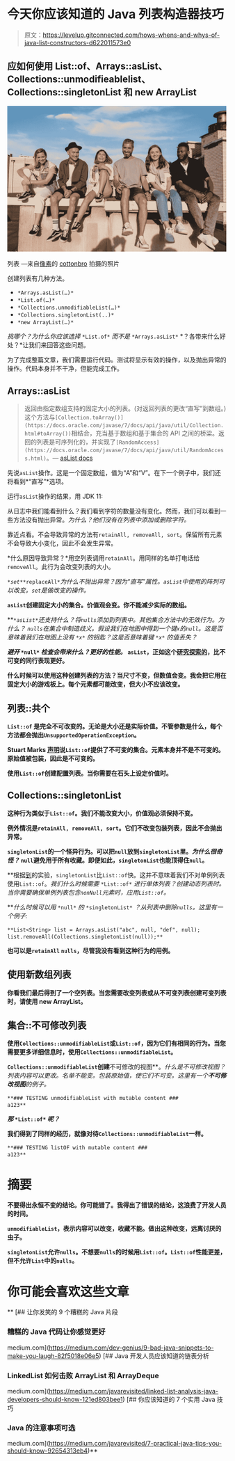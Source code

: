 # 今天你应该知道的 Java 列表构造器技巧

> 原文：<https://levelup.gitconnected.com/hows-whens-and-whys-of-java-list-constructors-d622011573e0>

## 应如何使用 List::of、Arrays::asList、Collections::unmodifieablelist、Collections::singletonList 和 new ArrayList

![](img/6ada1844fcab539de7f0efd92895e65c.png)

列表 <person>—来自[像素](https://www.pexels.com/photo/group-of-people-sitting-on-concrete-bench-4880395/?utm_content=attributionCopyText&utm_medium=referral&utm_source=pexels)的 [cottonbro](https://www.pexels.com/@cottonbro?utm_content=attributionCopyText&utm_medium=referral&utm_source=pexels) 拍摄的照片</person>

创建列表有几种方法。

*   `*Arrays.asList(…)*`
*   `*List.of(…)*`
*   `*Collections.unmodifiableList(…)*`
*   `*Collections.singletonList(..)*`
*   `*new ArrayList(…)*`

*挑哪个？为什么你应该选择* `*List.of*` *而不是* `*Arrays.asList*` *？各带来什么好处？*让我们来回答这些问题。

为了完成整篇文章，我们需要运行代码。测试将显示有效的操作，以及抛出异常的操作。代码本身并不干净，但能完成工作。

## Arrays::asList

> 返回由指定数组支持的固定大小的列表。(对返回列表的更改“直写”到数组。)这个方法与`[Collection.toArray()](https://docs.oracle.com/javase/7/docs/api/java/util/Collection.html#toArray())`相结合，充当基于数组和基于集合的 API 之间的桥梁。返回的列表是可序列化的，并实现了`[RandomAccess](https://docs.oracle.com/javase/7/docs/api/java/util/RandomAccess.html)`。— [asList docs](https://docs.oracle.com/javase/7/docs/api/java/util/Arrays.html#asList(T...))

先说`asList`操作。这是一个固定数组，值为“A”和“V”。在下一个例子中，我们还将看到*“直写”*选项。

运行`asList`操作的结果，用 JDK 11:

从日志中我们能看到什么？我们看到字符的数量没有变化。然而，我们可以看到一些方法没有抛出异常。*为什么？他们没有在列表中添加或删除字符。*

靠近点看。不会导致异常的方法有`retainAll, removeAll, sort`。保留所有元素不会导致大小变化，因此不会发生异常。

*什么原因导致异常？*用空列表调用`retainAll`。用同样的名单打电话给`removeAll`。此行为会改变列表的大小。

*`*set*`*`*replaceAll*`*为什么不抛出异常？*因为*“直写”*属性。`asList`中使用的阵列可以改变。`set`是做改变的操作。**

**`asList`创建固定大小的集合。价值观会变。你不能减少实际的数组。**

***`*asList*`*还支持什么？*将`nulls`添加到列表中。其他集合方法中的无效行为。*为什么？* `nulls`在集合中制造歧义。假设我们在地图中得到一个键`x`的`null`。这是否意味着我们在地图上没有 `*x*` *的钥匙？这是否意味着键* `*x*` *的值丢失？****

***避开* `*null*` *检查会带来什么？更好的性能。* `asList`，正如这个[研究探索的](https://dzone.com/articles/singleton-list-showdown-collectionssingletonlist-v)，比不可变的同行表现更好。**

**什么时候可以使用这种创建列表的方法？当尺寸不变，但数值会变。我会把它用在固定大小的游戏板上。每个元素都可能改变，但大小不应该改变。**

## **列表::共个**

**`List::of` 是完全不可改变的。无论是大小还是实际价值。不管参数是什么，每个方法都会抛出`UnsupportedOperationException`。**

**Stuart Marks [声明](https://www.youtube.com/watch?v=ogRVWXuuAU4&ab_channel=Java)说`List::of`提供了不可变的集合。元素本身并不是不可变的。原始值被包装，因此是不可变的。**

**使用`List::of`创建配置列表。当你需要在石头上设定价值时。**

## **Collections::singletonList**

**这种行为类似于`List::of`。我们不能改变大小，价值观必须保持不变。**

**例外情况是`retainAll, removeAll, sort`。它们不改变包装列表，因此不会抛出异常。**

**`singletonList`的一个怪异行为。可以把`null`放到`singletonList`里。*为什么很奇怪？* `null`避免用于所有收藏。即便如此，`singletonList`也能顶得住`null`。**

**根据[到](https://dzone.com/articles/singleton-list-showdown-collectionssingletonlist-v)的实验，`singletonList`比`List::of`快。这并不意味着我们不对单例列表使用`List::of`。*我们什么时候需要* `*List::of*` *进行单体列表？*创建动态列表时。当你需要确保单例列表包含`nonNull`元素时，应用`List::of`。**

***什么时候可以用* `*null*` *的* `*singletonList*` *？*从列表中删除`nulls`。这里有一个例子:**

```
**List<String> list = Arrays.asList("abc", null, "def", null);
list.removeAll(Collections.singletonList(null));**
```

**也可以是`retainAll` `nulls`，尽管我没有看到这种行为的用例。**

## **使用新数组列表**

**你看我们最后得到了一个空列表。当您需要改变列表或从不可变列表创建可变列表时，请使用 new ArrayList。**

## **集合::不可修改列表**

**使用`Collections::unmodifiableList`或`List::of`，因为它们有相同的行为。当您需要更多详细信息时，使用`Collections::unmodifiableList`。**

**`Collections::unmodifiableList`创建**不可修改的视图**。*什么是不可修改视图？*列表内容可以更改。名单不能变。包装原始值，使它们不可变。这里有一个**不可修改视图**的例子。**

```
**### TESTING unmodifiableList with mutable content ###
a123**
```

***那* `*List::of*` *呢？***

**我们得到了同样的经历，就像对待`Collections::unmodifiableList`一样。**

```
**### TESTING listOF with mutable content ###
a123**
```

# **摘要**

**不要得出永恒不变的结论。你可能错了。我得出了错误的结论，这浪费了开发人员的时间。**

**`unmodifiableList`，表示内容可以改变，收藏不能。做出这种改变，远离讨厌的虫子。**

**`singletonList`允许`nulls`。不想要`nulls`的时候用`List::of`。`List::of`性能更差，但不允许`List`中的`nulls`。**

# **你可能会喜欢这些文章**

**[](https://medium.com/dev-genius/9-bad-java-snippets-to-make-you-laugh-82f5018e06e5) [## 让你发笑的 9 个糟糕的 Java 片段

### 糟糕的 Java 代码让你感觉更好

medium.com](https://medium.com/dev-genius/9-bad-java-snippets-to-make-you-laugh-82f5018e06e5) [](https://medium.com/javarevisited/linked-list-analysis-java-developers-should-know-121ed803bee1) [## Java 开发人员应该知道的链表分析

### LinkedList 如何击败 ArrayList 和 ArrayDeque

medium.com](https://medium.com/javarevisited/linked-list-analysis-java-developers-should-know-121ed803bee1) [](https://medium.com/javarevisited/7-practical-java-tips-you-should-know-92654313eb4) [## 你应该知道的 7 个实用 Java 技巧

### Java 的注意事项可选

medium.com](https://medium.com/javarevisited/7-practical-java-tips-you-should-know-92654313eb4)**